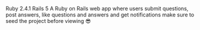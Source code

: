 Ruby 2.4.1
Rails 5
A Ruby on Rails web app where users submit questions, post answers, like questions and answers and get notifications
make sure to seed the project before viewing 😎

